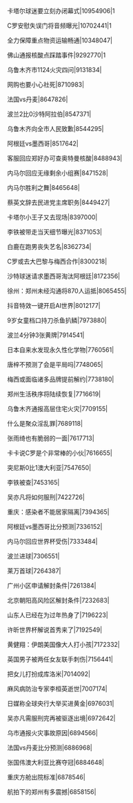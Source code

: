 卡塔尔球迷要立刻办闭幕式|10954906|1

C罗安慰失误门将音频曝光|10702441|1

全力保障重点物资运输畅通|10348047|

佛山通报核酸点踩踏事件|9292770|1

乌鲁木齐市1124火灾四问|9131834|

网购也要小心社死|8710983|

法国vs丹麦|8647826|

波兰2比0沙特阿拉伯|8547371|

乌鲁木齐向全市人民致歉|8544295|

阿根廷vs墨西哥|8517642|

客服回应郑好办可查奥特曼核酸|8488943|

内马尔回应无缘剩余小组赛|8471528|

内马尔胜利之舞|8465648|

蔡英文辞去民进党主席职务|8449427|

卡塔尔小王子又去现场|8397000|

李铁被带走当天细节曝光|8371053|

白鹿在跑男丧失艺名|8362734|

C罗或去大巴黎与梅西合作|8300218|

沙特球迷请求墨西哥淘汰阿根廷|8172356|

徐州：郑州未经沟通将870人运抵|8065455|

抖音特效一键开启AI世界|8012177|

9岁女童档口持刀杀鱼扒鳞|7973880|

波兰4分钟3张黄牌|7914541|

日本自来水发现永久性化学物|7760561|

唐梓不预测了会是平局吗|7748065|

梅西或面临诸多品牌提前解约|7738180|

郑州生活秩序将陆续恢复|7716619|

乌鲁木齐通报高层住宅火灾|7709155|

什么是聚众淫乱罪|7689118|

张雨绮也有脆弱的一面|7617713|

卡卡说C罗是个非常棒的小伙|7616655|

突尼斯0比1澳大利亚|7547650|

李铁被查|7453165|

吴亦凡将如何服刑|7422726|

重庆：感染者不能居家隔离|7394365|

阿根廷vs墨西哥比分预测|7336152|

内马尔回应世界杯受伤|7333484|

波兰进球|7306551|

莱万首球|7264387|

广州小区申请解封条件|7261384|

北京朝阳高风险区解封条件|7232683|

山东人已经在为过年热身了|7196223|

许昕世界杯解说首秀来了|7192549|

黄健翔：伊朗美国像大人打小孩|7172332|

英国男子被两任女友联手刺伤|7156441|

把女儿打扮成库洛米|7014092|

麻风病防治专家李桓英逝世|7007174|

日媒称全球央行大举买进黄金|6976031|

吴亦凡需服刑完再被驱逐出境|6972642|

乌市通报火灾事故原因|6894566|

法国vs丹麦比分预测|6886968|

张国伟澳大利亚比赛夺冠|6884648|

重庆方舱出院标准|6878546|

航拍下的郑州有多震撼|6858156|

